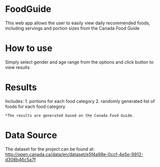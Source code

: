 # FoodGuide
This web app allows the user to easily view daily recommended foods, including servings 
and portion sizes from the Canada Food Guide


# How to use
Simply select gender and age range from the options and click button to view results

# Results
Includes:
	1.  portions for each food category
	2.  randomly generated list of foods for each food category

	*The results are generated based on the Canada Food Guide. 
	
# Data Source
The dataset for the project can be found at: 
http://open.canada.ca/data/en/dataset/e5f4a98e-0ccf-4e5e-9912-d308b46c5a7f

